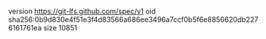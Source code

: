 version https://git-lfs.github.com/spec/v1
oid sha256:0b9d830e4f51e3f4d83566a686ee3496a7ccf0b5f6e8856620db2276161761ea
size 10851
